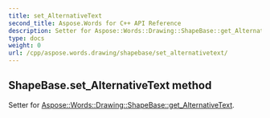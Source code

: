 ```yaml
---
title: set_AlternativeText
second_title: Aspose.Words for C++ API Reference
description: Setter for Aspose::Words::Drawing::ShapeBase::get_AlternativeText. 
type: docs
weight: 0
url: /cpp/aspose.words.drawing/shapebase/set_alternativetext/
---
```

## ShapeBase.set_AlternativeText method


Setter for [Aspose::Words::Drawing::ShapeBase::get_AlternativeText](./get_alternativetext/).

